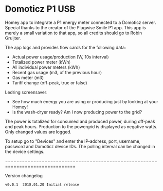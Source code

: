 # Domoticz P1 USB #

Homey app to integrate a P1 energy meter connected to a Domoticz server. Special thanks to the creator of the Plugwise Smile P1 app. This app is merely a small variation to that app, so all credits should go to Robin Gruijter.

The app logs and provides flow cards for the following data:
- Actual power usage/production (W, 10s interval)
- Totalized power meter (kWh)
- All individual power meters (kWh)
- Recent gas usage (m3, of the previous hour)
- Gas meter (m3)
- Tariff change (off-peak, true or false)

Ledring screensaver:
- See how much energy you are using or producing just by looking at your Homey!
- Is the wash-dryer ready? Am I now producing power to the grid?

The power is totalized for consumed and produced power, during off-peak and
peak hours. Production to the powergrid is displayed as negative watts.
Only changed values are logged.

To setup go to "Devices" and enter the IP-address, port, username, password and Domoticz device IDs.
The polling interval can be changed in the device settings.

===============================================================================

Version changelog

```
v0.0.1  2018.01.20 Initial release
```
